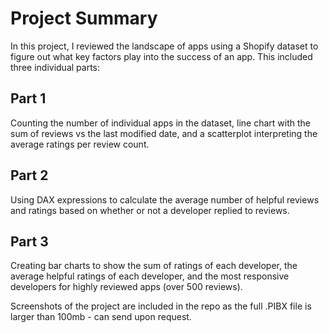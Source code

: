 # Project Summary

In this project, I reviewed the landscape of apps using a Shopify dataset to figure out what key factors play into the success of an app. This included three individual parts: 

## Part 1

Counting the number of individual apps in the dataset, line chart with the sum of reviews vs the last modified date, and a scatterplot interpreting the average ratings per review count.

## Part 2

Using DAX expressions to calculate the average number of helpful reviews and ratings based on whether or not a developer replied to reviews. 

## Part 3

Creating bar charts to show the sum of ratings of each developer, the average helpful ratings of each developer, and the most responsive developers for highly reviewed apps (over 500 reviews).

Screenshots of the project are included in the repo as the full .PIBX file is larger than 100mb - can send upon request.
